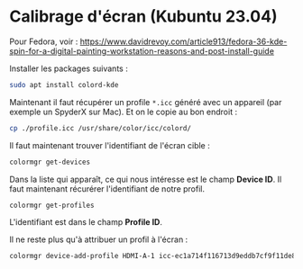 # Calibrage d'écran (Kubuntu 23.04)

Pour Fedora, voir : https://www.davidrevoy.com/article913/fedora-36-kde-spin-for-a-digital-painting-workstation-reasons-and-post-install-guide

Installer les packages suivants :

```bash
sudo apt install colord-kde
```

Maintenant il faut récupérer un profile `*.icc` généré avec un appareil (par exemple un SpyderX sur Mac).
Et on le copie au bon endroit :

```bash
cp ./profile.icc /usr/share/color/icc/colord/
```

Il faut maintenant trouver l'identifiant de l'écran cible :

```bash
colormgr get-devices
```

Dans la liste qui apparaît, ce qui nous intéresse est le champ **Device ID**.
Il faut maintenant récurérer l'identifiant de notre profil.

```bash
colormgr get-profiles
```

L'identifiant est dans le champ **Profile ID**.

Il ne reste plus qu'à attribuer un profil à l'écran :

```bash
colormgr device-add-profile HDMI-A-1 icc-ec1a714f116713d9eddb7cf9f11de80b
```




